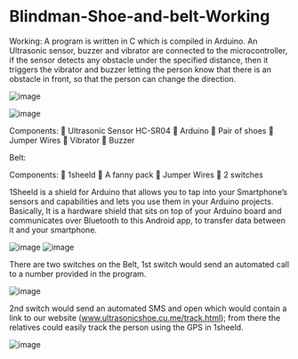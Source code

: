 # Blindman-Shoe-and-belt-Working
Working:
A program is written in C which is compiled in Arduino. An Ultrasonic sensor, buzzer and vibrator are connected to the microcontroller, if the sensor detects any obstacle under the specified distance, then it triggers the vibrator and buzzer letting the person know that there is an obstacle in front, so that the person can change the direction.

![image](https://github.com/AnthonyA007/Blindman-Shoe-and-belt-/assets/169293768/7e8d6152-b029-436c-801b-ea61a700e363)

![image](https://github.com/AnthonyA007/Blindman-Shoe-and-belt-/assets/169293768/e443f513-01c0-4374-a275-ce3b4c0b9889)


Components:
 Ultrasonic Sensor HC-SR04
 Arduino
 Pair of shoes
 Jumper Wires
 Vibrator
 Buzzer

Belt:

Components:
 1sheeld
 A fanny pack
 Jumper Wires
 2 switches

1Sheeld is a shield for Arduino that allows you to tap into your Smartphone’s sensors and
capabilities and lets you use them in your Arduino projects. Basically, It is a hardware shield that
sits on top of your Arduino board and communicates over Bluetooth to this Android app, to
transfer data between it and your smartphone. 

![image](https://github.com/AnthonyA007/Blindman-Shoe-and-belt-/assets/169293768/753b3fe5-454a-4237-b13c-f87a99c75344)
![image](https://github.com/AnthonyA007/Blindman-Shoe-and-belt-/assets/169293768/c3f7384c-11fd-412f-b14b-ef7aa7db2ac6)


There are two switches on the Belt,
1st switch would send an automated call to a number provided in the program.

![image](https://github.com/AnthonyA007/Blindman-Shoe-and-belt-/assets/169293768/97be3642-5b63-4dd1-b349-806c16c318a4)

2nd switch would send an automated SMS and open which would contain a link to our website
(www.ultrasonicshoe.cu.me/track.html); from there the relatives could easily track the person using the GPS in 1sheeld.

![image](https://github.com/AnthonyA007/Blindman-Shoe-and-belt-/assets/169293768/cd7cd87a-7ff7-4976-be6c-d97a6da47d27)
